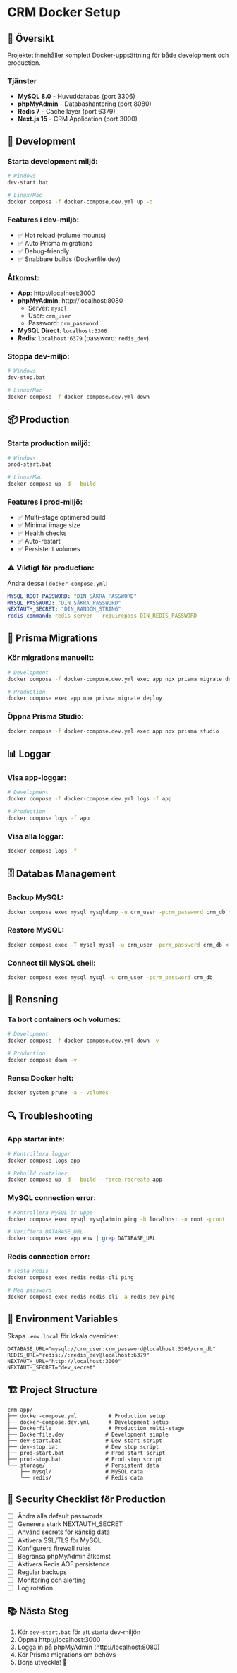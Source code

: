 # CRM Docker Setup

## 🐳 Översikt

Projektet innehåller komplett Docker-uppsättning för både development och production.

### Tjänster

- **MySQL 8.0** - Huvuddatabas (port 3306)
- **phpMyAdmin** - Databashantering (port 8080)
- **Redis 7** - Cache layer (port 6379)
- **Next.js 15** - CRM Application (port 3000)

## 🚀 Development

### Starta development miljö:
```bash
# Windows
dev-start.bat

# Linux/Mac
docker compose -f docker-compose.dev.yml up -d
```

### Features i dev-miljö:
- ✅ Hot reload (volume mounts)
- ✅ Auto Prisma migrations
- ✅ Debug-friendly
- ✅ Snabbare builds (Dockerfile.dev)

### Åtkomst:
- **App**: http://localhost:3000
- **phpMyAdmin**: http://localhost:8080
  - Server: `mysql`
  - User: `crm_user`
  - Password: `crm_password`
- **MySQL Direct**: `localhost:3306`
- **Redis**: `localhost:6379` (password: `redis_dev`)

### Stoppa dev-miljö:
```bash
# Windows
dev-stop.bat

# Linux/Mac
docker compose -f docker-compose.dev.yml down
```

## 📦 Production

### Starta production miljö:
```bash
# Windows
prod-start.bat

# Linux/Mac
docker compose up -d --build
```

### Features i prod-miljö:
- ✅ Multi-stage optimerad build
- ✅ Minimal image size
- ✅ Health checks
- ✅ Auto-restart
- ✅ Persistent volumes

### ⚠️ Viktigt för production:
Ändra dessa i `docker-compose.yml`:
```yaml
MYSQL_ROOT_PASSWORD: "DIN_SÄKRA_PASSWORD"
MYSQL_PASSWORD: "DIN_SÄKRA_PASSWORD"
NEXTAUTH_SECRET: "DIN_RANDOM_STRING"
redis command: redis-server --requirepass DIN_REDIS_PASSWORD
```

## 🔧 Prisma Migrations

### Kör migrations manuellt:
```bash
# Development
docker compose -f docker-compose.dev.yml exec app npx prisma migrate dev

# Production
docker compose exec app npx prisma migrate deploy
```

### Öppna Prisma Studio:
```bash
docker compose -f docker-compose.dev.yml exec app npx prisma studio
```

## 📊 Loggar

### Visa app-loggar:
```bash
# Development
docker compose -f docker-compose.dev.yml logs -f app

# Production
docker compose logs -f app
```

### Visa alla loggar:
```bash
docker compose logs -f
```

## 🗄️ Databas Management

### Backup MySQL:
```bash
docker compose exec mysql mysqldump -u crm_user -pcrm_password crm_db > backup.sql
```

### Restore MySQL:
```bash
docker compose exec -T mysql mysql -u crm_user -pcrm_password crm_db < backup.sql
```

### Connect till MySQL shell:
```bash
docker compose exec mysql mysql -u crm_user -pcrm_password crm_db
```

## 🧹 Rensning

### Ta bort containers och volumes:
```bash
# Development
docker compose -f docker-compose.dev.yml down -v

# Production
docker compose down -v
```

### Rensa Docker helt:
```bash
docker system prune -a --volumes
```

## 🔍 Troubleshooting

### App startar inte:
```bash
# Kontrollera loggar
docker compose logs app

# Rebuild container
docker compose up -d --build --force-recreate app
```

### MySQL connection error:
```bash
# Kontrollera MySQL är uppe
docker compose exec mysql mysqladmin ping -h localhost -u root -proot

# Verifiera DATABASE_URL
docker compose exec app env | grep DATABASE_URL
```

### Redis connection error:
```bash
# Testa Redis
docker compose exec redis redis-cli ping

# Med password
docker compose exec redis redis-cli -a redis_dev ping
```

## 📝 Environment Variables

Skapa `.env.local` för lokala overrides:
```env
DATABASE_URL="mysql://crm_user:crm_password@localhost:3306/crm_db"
REDIS_URL="redis://:redis_dev@localhost:6379"
NEXTAUTH_URL="http://localhost:3000"
NEXTAUTH_SECRET="dev_secret"
```

## 🏗️ Project Structure

```
crm-app/
├── docker-compose.yml          # Production setup
├── docker-compose.dev.yml      # Development setup
├── Dockerfile                  # Production multi-stage
├── Dockerfile.dev             # Development simple
├── dev-start.bat              # Dev start script
├── dev-stop.bat               # Dev stop script
├── prod-start.bat             # Prod start script
├── prod-stop.bat              # Prod stop script
└── storage/                   # Persistent data
    ├── mysql/                 # MySQL data
    └── redis/                 # Redis data
```

## 🔐 Security Checklist för Production

- [ ] Ändra alla default passwords
- [ ] Generera stark NEXTAUTH_SECRET
- [ ] Använd secrets för känslig data
- [ ] Aktivera SSL/TLS för MySQL
- [ ] Konfigurera firewall rules
- [ ] Begränsa phpMyAdmin åtkomst
- [ ] Aktivera Redis AOF persistence
- [ ] Regular backups
- [ ] Monitoring och alerting
- [ ] Log rotation

## 📚 Nästa Steg

1. Kör `dev-start.bat` för att starta dev-miljön
2. Öppna http://localhost:3000
3. Logga in på phpMyAdmin (http://localhost:8080)
4. Kör Prisma migrations om behövs
5. Börja utveckla! 🎉
